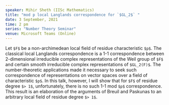 ```yaml
---
speaker: Mihir Sheth (IISc Mathematics)
title: "mod p local Langlands correspondence for `$GL_2$` "
date: 3 September, 2021
time: 2 pm
series: "Number Theory Seminar"
venue: Microsoft Teams (Online)
---
```


Let `$F$` be a non-archimedean local field of residue characteristic `$p$`. The classical local Langlands correspondence is a 1-1 correspondence between 2-dimensional irreducible complex representations of the Weil group of `$F$` and certain smooth irreducible complex representations of `$GL_2(F)$`. The number-theoretic applications made it necessary to seek such correspondence of representations on vector spaces over a field of characteristic `$p$`. In this talk, however, I will show that for `$F$` of residue degree `$> 1$`, unfortunately, there is no such 1-1 mod `$p$` correspondence. This result is an elaboration of the arguments of Breuil and Paskunas to an arbitrary local field of residue degree `$> 1$`.
